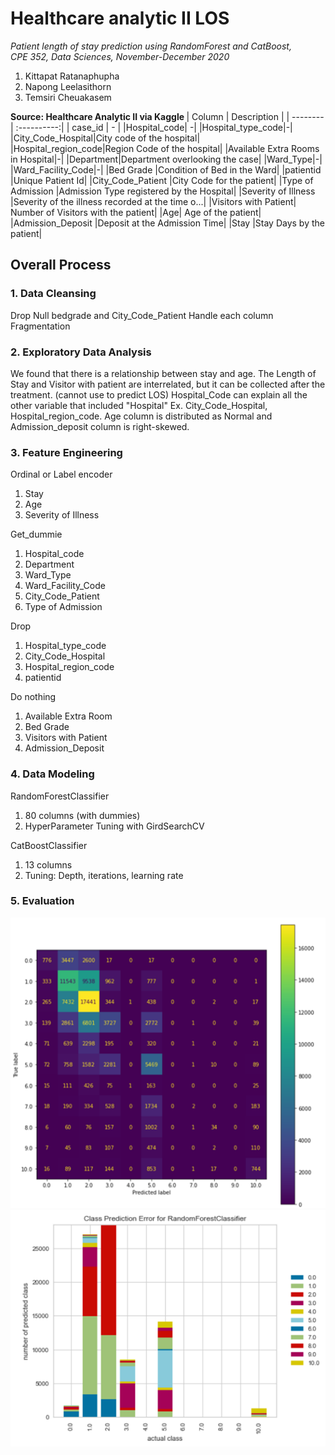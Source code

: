 # Healthcare analytic II LOS
*Patient length of stay prediction using RandomForest and CatBoost,<br>
CPE 352, Data Sciences, November-December 2020*

1. Kittapat Ratanaphupha
2. Napong Leelasithorn
3. Temsiri Cheuakasem

<b>Source: Healthcare Analytic II via Kaggle </b>
| Column  | Description |
| --------| :----------:|
| case_id | - |
|Hospital_code| -|
|Hospital_type_code|-|
|City_Code_Hospital|City code of the hospital|
|Hospital_region_code|Region Code of the hospital|
|Available Extra Rooms in Hospital|-|
|Department|Department overlooking the case|
|Ward_Type|-|
|Ward_Facility_Code|-|
|Bed Grade	|Condition of Bed in the Ward|
|patientid	|Unique Patient Id|
|City_Code_Patient	|City Code for the patient|
|Type of Admission	|Admission Type registered by the Hospital|
|Severity of Illness	|Severity of the illness recorded at the time o...|
|Visitors with Patient|	Number of Visitors with the patient|
|Age|	Age of the patient|
|Admission_Deposit	|Deposit at the Admission Time|
|Stay	|Stay Days by the patient|

  
<h2>Overall Process</h2>

<h3>1. Data Cleansing </h3>
Drop Null bedgrade and City_Code_Patient
Handle each column Fragmentation
<h3>2. Exploratory Data Analysis </h3>
We found that there is a relationship between stay and age.
The Length of Stay and Visitor with patient are interrelated, but it can be collected after the treatment. (cannot use to predict LOS)
Hospital_Code can explain all the other variable that included "Hospital" Ex. City_Code_Hospital, Hospital_region_code.
Age column is distributed as Normal and Admission_deposit column is right-skewed.
<h3>3. Feature Engineering </h3>

Ordinal or Label encoder
1. Stay
2. Age
3. Severity of Illness

Get_dummie
1. Hospital_code
2. Department
3. Ward_Type
4. Ward_Facility_Code
5. City_Code_Patient
6. Type of Admission

Drop
1. Hospital_type_code
2. City_Code_Hospital
3. Hospital_region_code
4. patientid

Do nothing
1. Available Extra Room
2. Bed Grade
3. Visitors with Patient
4. Admission_Deposit

<h3>4. Data Modeling </h3>

RandomForestClassifier
1. 80 columns (with dummies)
2. HyperParameter Tuning with GirdSearchCV

CatBoostClassifier
1. 13 columns
2. Tuning: Depth, iterations, learning rate

### 5. Evaluation
![alt text](https://github.com/savefd/Healthcare-analytic-LOS/blob/main/Picture1.png)
![alt text](https://github.com/savefd/Healthcare-analytic-LOS/blob/main/image.png)



